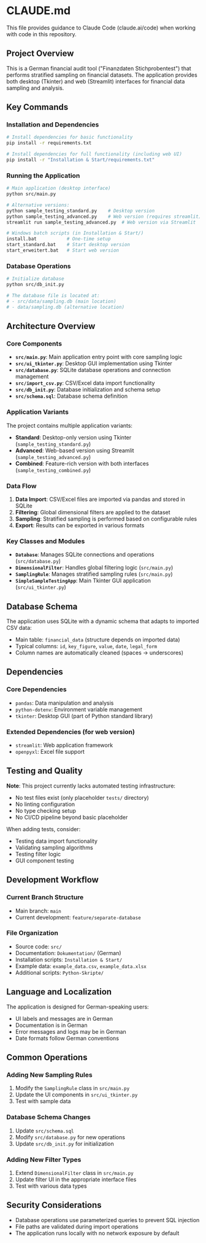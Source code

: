 # CLAUDE.md

This file provides guidance to Claude Code (claude.ai/code) when working with code in this repository.

## Project Overview

This is a German financial audit tool ("Finanzdaten Stichprobentest") that performs stratified sampling on financial datasets. The application provides both desktop (Tkinter) and web (Streamlit) interfaces for financial data sampling and analysis.

## Key Commands

### Installation and Dependencies
```bash
# Install dependencies for basic functionality
pip install -r requirements.txt

# Install dependencies for full functionality (including web UI)
pip install -r "Installation & Start/requirements.txt"
```

### Running the Application
```bash
# Main application (desktop interface)
python src/main.py

# Alternative versions:
python sample_testing_standard.py    # Desktop version
python sample_testing_advanced.py    # Web version (requires streamlit)
streamlit run sample_testing_advanced.py  # Web version via Streamlit

# Windows batch scripts (in Installation & Start/)
install.bat           # One-time setup
start_standard.bat    # Start desktop version
start_erweitert.bat   # Start web version
```

### Database Operations
```bash
# Initialize database
python src/db_init.py

# The database file is located at:
# - src/data/sampling.db (main location)
# - data/sampling.db (alternative location)
```

## Architecture Overview

### Core Components

- **`src/main.py`**: Main application entry point with core sampling logic
- **`src/ui_tkinter.py`**: Desktop GUI implementation using Tkinter
- **`src/database.py`**: SQLite database operations and connection management
- **`src/import_csv.py`**: CSV/Excel data import functionality
- **`src/db_init.py`**: Database initialization and schema setup
- **`src/schema.sql`**: Database schema definition

### Application Variants

The project contains multiple application variants:
- **Standard**: Desktop-only version using Tkinter (`sample_testing_standard.py`)
- **Advanced**: Web-based version using Streamlit (`sample_testing_advanced.py`)
- **Combined**: Feature-rich version with both interfaces (`sample_testing_combined.py`)

### Data Flow

1. **Data Import**: CSV/Excel files are imported via pandas and stored in SQLite
2. **Filtering**: Global dimensional filters are applied to the dataset
3. **Sampling**: Stratified sampling is performed based on configurable rules
4. **Export**: Results can be exported in various formats

### Key Classes and Modules

- **`Database`**: Manages SQLite connections and operations (`src/database.py`)
- **`DimensionalFilter`**: Handles global filtering logic (`src/main.py`)
- **`SamplingRule`**: Manages stratified sampling rules (`src/main.py`)
- **`SimpleSampleTestingApp`**: Main Tkinter GUI application (`src/ui_tkinter.py`)

## Database Schema

The application uses SQLite with a dynamic schema that adapts to imported CSV data:
- Main table: `financial_data` (structure depends on imported data)
- Typical columns: `id`, `key_figure`, `value`, `date`, `legal_form`
- Column names are automatically cleaned (spaces → underscores)

## Dependencies

### Core Dependencies
- `pandas`: Data manipulation and analysis
- `python-dotenv`: Environment variable management
- `tkinter`: Desktop GUI (part of Python standard library)

### Extended Dependencies (for web version)
- `streamlit`: Web application framework
- `openpyxl`: Excel file support

## Testing and Quality

**Note**: This project currently lacks automated testing infrastructure:
- No test files exist (only placeholder `tests/` directory)
- No linting configuration
- No type checking setup
- No CI/CD pipeline beyond basic placeholder

When adding tests, consider:
- Testing data import functionality
- Validating sampling algorithms
- Testing filter logic
- GUI component testing

## Development Workflow

### Current Branch Structure
- Main branch: `main`
- Current development: `feature/separate-database`

### File Organization
- Source code: `src/`
- Documentation: `Dokumentation/` (German)
- Installation scripts: `Installation & Start/`
- Example data: `example_data.csv`, `example_data.xlsx`
- Additional scripts: `Python-Skripte/`

## Language and Localization

The application is designed for German-speaking users:
- UI labels and messages are in German
- Documentation is in German
- Error messages and logs may be in German
- Date formats follow German conventions

## Common Operations

### Adding New Sampling Rules
1. Modify the `SamplingRule` class in `src/main.py`
2. Update the UI components in `src/ui_tkinter.py`
3. Test with sample data

### Database Schema Changes
1. Update `src/schema.sql`
2. Modify `src/database.py` for new operations
3. Update `src/db_init.py` for initialization

### Adding New Filter Types
1. Extend `DimensionalFilter` class in `src/main.py`
2. Update filter UI in the appropriate interface files
3. Test with various data types

## Security Considerations

- Database operations use parameterized queries to prevent SQL injection
- File paths are validated during import operations
- The application runs locally with no network exposure by default